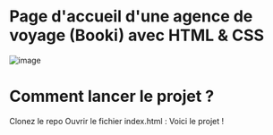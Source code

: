 # Page d'accueil d'une agence de voyage (Booki) avec HTML & CSS
![image](https://github.com/cl201ficelle/Booki_Chedhomme_Melanie/assets/139238877/d82f2531-2924-45e4-b82f-bb674d63fe80)



# Comment lancer le projet ?
Clonez le repo
Ouvrir le fichier index.html : Voici le projet !







